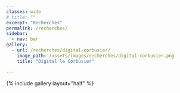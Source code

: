 ```yaml
---
classes: wide
# title: ""
excerpt: "Recherches"
permalink: /recherches/
sidebar:
  - nav: bar
gallery:
  - url: /recherches/digital-corbusier/
    image_path: /assets/images/recherches/digital-corbusier.png
    title: "Digital le Corbusier"

---
```


{% include gallery layout="half" %}
